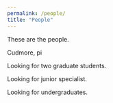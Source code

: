 ```yaml
---
permalink: /people/
title: "People"
---
```


These are the people.

Cudmore, pi

Looking for two graduate students.

Looking for junior specialist.

Looking for undergraduates.
